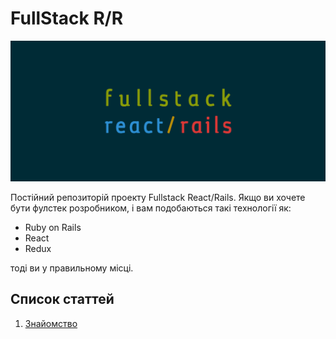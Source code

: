 # FullStack R/R

![rr](logo.png)


Постійний репозиторій проекту Fullstack React/Rails.
Якщо ви хочете бути фулстек розробником, і вам подобаються такі технології як:

* Ruby on Rails
* React
* Redux

тоді ви у правильному місці.

## Список статтей
1. [Знайомство](http://codeguida.com/post/371/)
